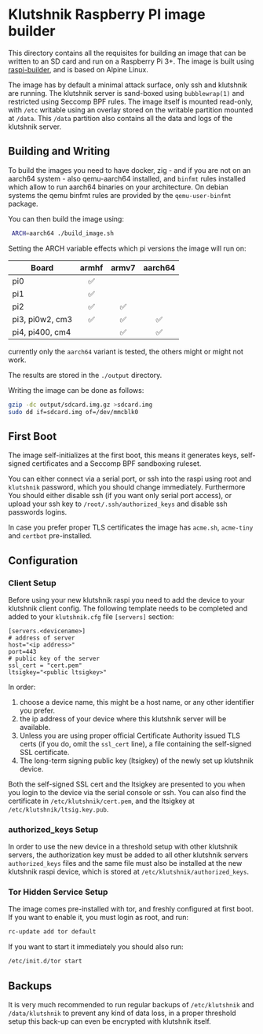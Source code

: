 # Klutshnik Raspberry PI image builder

This directory contains all the requisites for building an image that
can be written to an SD card and run on a Raspberry Pi 3+. The image
is built using
[raspi-builder](https://github.com/raspi-alpine/builder), and is based
on Alpine Linux.

The image has by default a minimal attack surface, only ssh and
klutshnik are running. The klutshnik server is sand-boxed using
`bubblewrap(1)` and restricted using Seccomp BPF rules. The image
itself is mounted read-only, with `/etc` writable using an overlay
stored on the writable partition mounted at `/data`. This `/data`
partition also contains all the data and logs of the klutshnik server.

## Building and Writing

To build the images you need to have docker, zig - and if you are not
on an aarch64 system - also qemu-aarch64 installed, and `binfmt` rules
installed which allow to run aarch64 binaries on your architecture. On
debian systems the qemu binfmt rules are provided by the
`qemu-user-binfmt` package.

You can then build the image using:

```sh
 ARCH=aarch64 ./build_image.sh
```

Setting the ARCH variable effects which pi versions the image will run on:

| Board           | armhf | armv7 | aarch64 |
|-----------------|:-----:|:-----:|:-------:|
| pi0             | ✅    |       |         |
| pi1             | ✅    |       |         |
| pi2             | ✅    | ✅    |         |
| pi3, pi0w2, cm3 | ✅    | ✅    | ✅      |
| pi4, pi400, cm4 |       | ✅    | ✅      |

currently only the `aarch64` variant is tested, the others might or
might not work.

The results are stored in the `./output` directory.

Writing the image can be done as follows:

```sh
gzip -dc output/sdcard.img.gz >sdcard.img
sudo dd if=sdcard.img of=/dev/mmcblk0
```

## First Boot

The image self-initializes at the first boot, this means it generates
keys, self-signed certificates and a Seccomp BPF sandboxing ruleset.

You can either connect via a serial port, or ssh into the raspi using
root and `klutshnik` password, which you should change
immediately. Furthermore You should either disable ssh (if you want
only serial port access), or upload your ssh key to
`/root/.ssh/authorized_keys` and disable ssh passwords logins.

In case you prefer proper TLS certificates the image has `acme.sh`,
`acme-tiny` and `certbot` pre-installed.

## Configuration

### Client Setup

Before using your new klutshnik raspi you need to add the device to
your klutshnik client config. The following template needs to be
completed and added to your `klutshnik.cfg` file `[servers]` section:

```
[servers.<devicename>]
# address of server
host="<ip address>"
port=443
# public key of the server
ssl_cert = "cert.pem"
ltsigkey="<public ltsigkey>"
```

In order:

  1. choose a device name, this might be a host name, or any other
     identifier you prefer.
  2. the ip address of your device where this klutshnik server will be
     available.
  3. Unless you are using proper official Certificate Authority issued
     TLS certs (if you do, omit the `ssl_cert` line), a file
     containing the self-signed SSL certificate.
  4. The long-term signing public key (ltsigkey) of the newly set up
     klutshnik device.

Both the self-signed SSL cert and the ltsigkey are presented to you
when you login to the device via the serial console or ssh. You can
also find the certificate in `/etc/klutshnik/cert.pem`, and the
ltsigkey at `/etc/klutshnik/ltsig.key.pub`.

### authorized_keys Setup

In order to use the new device in a threshold setup with other
klutshnik servers, the authorization key must be added to all other
klutshnik servers `authorized_keys` files and the same file must also
be installed at the new klutshnik raspi device, which is stored at
`/etc/klutshnik/authorized_keys`.

### Tor Hidden Service Setup

The image comes pre-installed with tor, and freshly configured at
first boot. If you want to enable it, you must login as root, and run:

```sh
rc-update add tor default
```

If you want to start it immediately you should also run:

```sh
/etc/init.d/tor start
```

## Backups

It is very much recommended to run regular backups of `/etc/klutshnik`
and `/data/klutshnik` to prevent any kind of data loss, in a proper
threshold setup this back-up can even be encrypted with klutshnik
itself.
